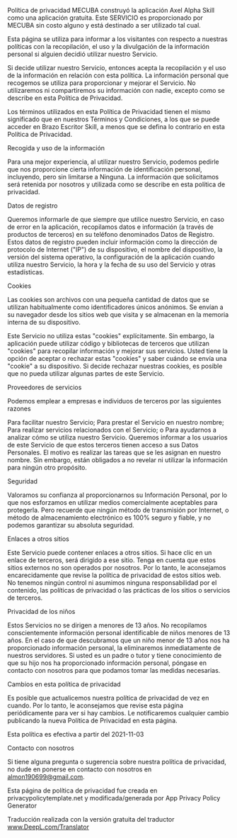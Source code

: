Política de privacidad
MECUBA construyó la aplicación Axel Alpha Skill como una aplicación gratuita. Este SERVICIO es proporcionado por MECUBA sin costo alguno y está destinado a ser utilizado tal cual.

Esta página se utiliza para informar a los visitantes con respecto a nuestras políticas con la recopilación, el uso y la divulgación de la información personal si alguien decidió utilizar nuestro Servicio.

Si decide utilizar nuestro Servicio, entonces acepta la recopilación y el uso de la información en relación con esta política. La información personal que recogemos se utiliza para proporcionar y mejorar el Servicio. No utilizaremos ni compartiremos su información con nadie, excepto como se describe en esta Política de Privacidad.

Los términos utilizados en esta Política de Privacidad tienen el mismo significado que en nuestros Términos y Condiciones, a los que se puede acceder en Brazo Escritor Skill, a menos que se defina lo contrario en esta Política de Privacidad.

Recogida y uso de la información

Para una mejor experiencia, al utilizar nuestro Servicio, podemos pedirle que nos proporcione cierta información de identificación personal, incluyendo, pero sin limitarse a Ninguna. La información que solicitamos será retenida por nosotros y utilizada como se describe en esta política de privacidad.

Datos de registro

Queremos informarle de que siempre que utilice nuestro Servicio, en caso de error en la aplicación, recopilamos datos e información (a través de productos de terceros) en su teléfono denominados Datos de Registro. Estos datos de registro pueden incluir información como la dirección de protocolo de Internet ("IP") de su dispositivo, el nombre del dispositivo, la versión del sistema operativo, la configuración de la aplicación cuando utiliza nuestro Servicio, la hora y la fecha de su uso del Servicio y otras estadísticas.

Cookies

Las cookies son archivos con una pequeña cantidad de datos que se utilizan habitualmente como identificadores únicos anónimos. Se envían a su navegador desde los sitios web que visita y se almacenan en la memoria interna de su dispositivo.

Este Servicio no utiliza estas "cookies" explícitamente. Sin embargo, la aplicación puede utilizar código y bibliotecas de terceros que utilizan "cookies" para recopilar información y mejorar sus servicios. Usted tiene la opción de aceptar o rechazar estas "cookies" y saber cuándo se envía una "cookie" a su dispositivo. Si decide rechazar nuestras cookies, es posible que no pueda utilizar algunas partes de este Servicio.

Proveedores de servicios

Podemos emplear a empresas e individuos de terceros por las siguientes razones

Para facilitar nuestro Servicio;
Para prestar el Servicio en nuestro nombre;
Para realizar servicios relacionados con el Servicio; o
Para ayudarnos a analizar cómo se utiliza nuestro Servicio.
Queremos informar a los usuarios de este Servicio de que estos terceros tienen acceso a sus Datos Personales. El motivo es realizar las tareas que se les asignan en nuestro nombre. Sin embargo, están obligados a no revelar ni utilizar la información para ningún otro propósito.

Seguridad

Valoramos su confianza al proporcionarnos su Información Personal, por lo que nos esforzamos en utilizar medios comercialmente aceptables para protegerla. Pero recuerde que ningún método de transmisión por Internet, o método de almacenamiento electrónico es 100% seguro y fiable, y no podemos garantizar su absoluta seguridad.

Enlaces a otros sitios

Este Servicio puede contener enlaces a otros sitios. Si hace clic en un enlace de terceros, será dirigido a ese sitio. Tenga en cuenta que estos sitios externos no son operados por nosotros. Por lo tanto, le aconsejamos encarecidamente que revise la política de privacidad de estos sitios web. No tenemos ningún control ni asumimos ninguna responsabilidad por el contenido, las políticas de privacidad o las prácticas de los sitios o servicios de terceros.

Privacidad de los niños

Estos Servicios no se dirigen a menores de 13 años. No recopilamos conscientemente información personal identificable de niños menores de 13 años. En el caso de que descubramos que un niño menor de 13 años nos ha proporcionado información personal, la eliminaremos inmediatamente de nuestros servidores. Si usted es un padre o tutor y tiene conocimiento de que su hijo nos ha proporcionado información personal, póngase en contacto con nosotros para que podamos tomar las medidas necesarias.

Cambios en esta política de privacidad

Es posible que actualicemos nuestra política de privacidad de vez en cuando. Por lo tanto, le aconsejamos que revise esta página periódicamente para ver si hay cambios. Le notificaremos cualquier cambio publicando la nueva Política de Privacidad en esta página.

Esta política es efectiva a partir del 2021-11-03

Contacto con nosotros

Si tiene alguna pregunta o sugerencia sobre nuestra política de privacidad, no dude en ponerse en contacto con nosotros en almon190699@gmail.com.

Esta página de política de privacidad fue creada en privacypolicytemplate.net y modificada/generada por App Privacy Policy Generator

Traducción realizada con la versión gratuita del traductor www.DeepL.com/Translator
